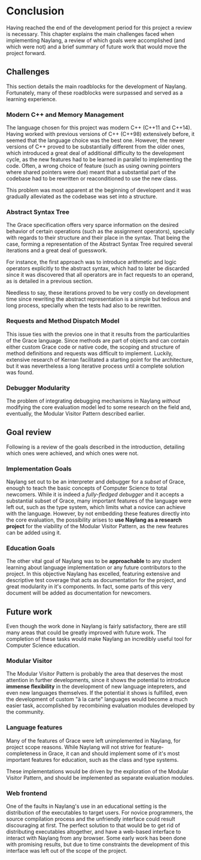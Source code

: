 
Conclusion
=======

Having reached the end of the development period for this project a review is necessary. This chapter explains the main challenges faced when implementing Naylang, a review of which goals were accomplished (and which were not) and a brief summary of future work that would move the project forward. 

Challenges
------

This section details the main roadblocks for the development of Naylang. Fortunately, many of these roadblocks were surpassed and served as a learning experience.

### Modern C++ and Memory Management

The language chosen for this project was modern C++ (C++11 and C++14). Having worked with previous versions of C++ (C++98) extensively before, it seemed that the language choice was the best one. However, the newer versions of C++ proved to be substantially different from the older ones, which introduced a great deal of additional difficulty to the development cycle, as the new features had to be learned in parallel to implementing the code. Often, a wrong choice of feature (such as using owning pointers where shared pointers were due) meant that a substantial part of the codebase had to be rewritten or reaconditioned to use the new class.

This problem was most apparent at the beginning of developent and it was gradually alleviated as the codebase was set into a structure.

### Abstract Syntax Tree

The Grace specification offers very sparce information on the desired behavior of certain operations (such as the assignment operators), specially with regards to their structure and their place in the syntax. That being the case, forming a representation of the Abstract Syntax Tree required several iterations and a great deal of guesswork. 

For instance, the first approach was to introduce arithmetic and logic operators explicitly to the abstract syntax, which had to later be discarded since it was discovered that all operators are in fact requests to an operand, as is detailed in a previous section.

Needless to say, these iterations proved to be very costly on development time since rewriting the abstract representation is a simple but tedious and long process, specially when the tests had also to be rewritten.

### Requests and Method Dispatch Model

This issue ties with the previos one in that it results from the particularities of the Grace language. Since methods are part of objects and can contain either custom Grace code or native code, the scoping and structure of method definitions and requests was difficult to implement. Luckily, extensive research of Kernan facilitated a starting point for the architecture, but it was nevertheless a long iterative process until a complete solution was found. 

### Debugger Modularity

The problem of integrating debugging mechanisms in Naylang _without_ modifying the core evaluation model led to some research on the field and, eventually, the Modular Visitor Pattern described earlier.

Goal review
------

Following is a review of the goals described in the introduction, detailing which ones were achieved, and which ones were not.

### Implementation Goals

Naylang set out to be an interpreter and debugger for a _subset_ of Grace, enough to teach the basic concepts of Computer Science to total newcomers. While it is indeed a _fully-fledged debugger_ and it accepts a substantial subset of Grace, many important features of the language were left out, such as the type system, which limits what a novice can achieve with the language. However, by not embedding these features directly into the core evaluation, the possibility arises to **use Naylang as a research project** for the viability of the Modular Visitor Pattern, as the new features can be added using it.

### Education Goals

The other vital goal of Naylang was to be **approachable** to any student learning about language implementation or any future contributors to the project. In this objective Naylang has excelled, featuring extensive and descriptive test coverage that acts as documentation for the project, and great modularity in it's components. In fact, some parts of this very document will be added as documentation for newcomers.

Future work
------

Even though the work done in Naylang is fairly satisfactory, there are still many areas that could be greatly improved with future work. The completion of these tasks would make Naylang an incredibly useful tool for Computer Science education.

### Modular Visitor

The Modular Visitor Pattern is probably the area that deserves the most attention in further developments, since it shows the potential to introduce **immense flexibility** in the development of new language intepreters, and even new languages themselves. If the potential it shows is fulfilled, even the development of custom "à la carte" languages would become a much easier task, accomplished by recombining evaluation modules developed by the community.

### Language features

Many of the features of Grace were left unimplemented in Naylang, for project scope reasons. While Naylang will not strive for feature-completeness in Grace, it can and should implement some of it's most important features for education, such as the class and type systems.

These implementations would be driven by the exploration of the Modular Visitor Pattern, and should be implemented as separate evaluation modules.

### Web frontend

One of the faults in Naylang's use in an educational setting is the distribution of the executables to target users. For novice programmers, the source compilation process and the unfriendly interface could result discouraging at first. The perfect solution to that would be to get rid of distributing executables altogether, and have a web-based interface to interact with Naylang from any browser. Some early work has been done with promising results, but due to time constraints the development of this interface was left out of the scope of the project.
